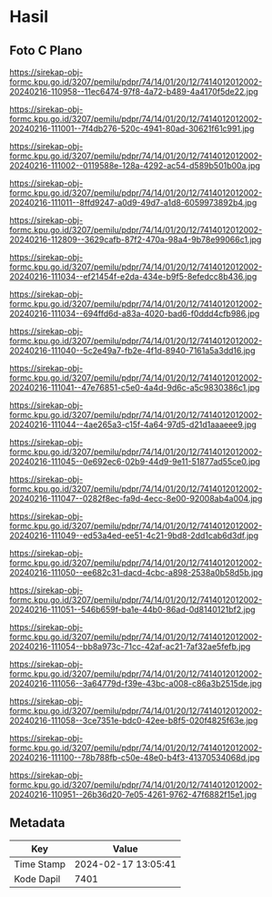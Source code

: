 # Hasil

## Foto C Plano

https://sirekap-obj-formc.kpu.go.id/3207/pemilu/pdpr/74/14/01/20/12/7414012012002-20240216-110958--11ec6474-97f8-4a72-b489-4a4170f5de22.jpg

https://sirekap-obj-formc.kpu.go.id/3207/pemilu/pdpr/74/14/01/20/12/7414012012002-20240216-111001--7f4db276-520c-4941-80ad-30621f61c991.jpg

https://sirekap-obj-formc.kpu.go.id/3207/pemilu/pdpr/74/14/01/20/12/7414012012002-20240216-111002--0119588e-128a-4292-ac54-d589b501b00a.jpg

https://sirekap-obj-formc.kpu.go.id/3207/pemilu/pdpr/74/14/01/20/12/7414012012002-20240216-111011--8ffd9247-a0d9-49d7-a1d8-6059973892b4.jpg

https://sirekap-obj-formc.kpu.go.id/3207/pemilu/pdpr/74/14/01/20/12/7414012012002-20240216-112809--3629cafb-87f2-470a-98a4-9b78e99066c1.jpg

https://sirekap-obj-formc.kpu.go.id/3207/pemilu/pdpr/74/14/01/20/12/7414012012002-20240216-111034--ef21454f-e2da-434e-b9f5-8efedcc8b436.jpg

https://sirekap-obj-formc.kpu.go.id/3207/pemilu/pdpr/74/14/01/20/12/7414012012002-20240216-111034--694ffd6d-a83a-4020-bad6-f0ddd4cfb986.jpg

https://sirekap-obj-formc.kpu.go.id/3207/pemilu/pdpr/74/14/01/20/12/7414012012002-20240216-111040--5c2e49a7-fb2e-4f1d-8940-7161a5a3dd16.jpg

https://sirekap-obj-formc.kpu.go.id/3207/pemilu/pdpr/74/14/01/20/12/7414012012002-20240216-111041--47e76851-c5e0-4a4d-9d6c-a5c9830386c1.jpg

https://sirekap-obj-formc.kpu.go.id/3207/pemilu/pdpr/74/14/01/20/12/7414012012002-20240216-111044--4ae265a3-c15f-4a64-97d5-d21d1aaaeee9.jpg

https://sirekap-obj-formc.kpu.go.id/3207/pemilu/pdpr/74/14/01/20/12/7414012012002-20240216-111045--0e692ec6-02b9-44d9-9e11-51877ad55ce0.jpg

https://sirekap-obj-formc.kpu.go.id/3207/pemilu/pdpr/74/14/01/20/12/7414012012002-20240216-111047--0282f8ec-fa9d-4ecc-8e00-92008ab4a004.jpg

https://sirekap-obj-formc.kpu.go.id/3207/pemilu/pdpr/74/14/01/20/12/7414012012002-20240216-111049--ed53a4ed-ee51-4c21-9bd8-2dd1cab6d3df.jpg

https://sirekap-obj-formc.kpu.go.id/3207/pemilu/pdpr/74/14/01/20/12/7414012012002-20240216-111050--ee682c31-dacd-4cbc-a898-2538a0b58d5b.jpg

https://sirekap-obj-formc.kpu.go.id/3207/pemilu/pdpr/74/14/01/20/12/7414012012002-20240216-111051--546b659f-ba1e-44b0-86ad-0d8140121bf2.jpg

https://sirekap-obj-formc.kpu.go.id/3207/pemilu/pdpr/74/14/01/20/12/7414012012002-20240216-111054--bb8a973c-71cc-42af-ac21-7af32ae5fefb.jpg

https://sirekap-obj-formc.kpu.go.id/3207/pemilu/pdpr/74/14/01/20/12/7414012012002-20240216-111056--3a64779d-f39e-43bc-a008-c86a3b2515de.jpg

https://sirekap-obj-formc.kpu.go.id/3207/pemilu/pdpr/74/14/01/20/12/7414012012002-20240216-111058--3ce7351e-bdc0-42ee-b8f5-020f4825f63e.jpg

https://sirekap-obj-formc.kpu.go.id/3207/pemilu/pdpr/74/14/01/20/12/7414012012002-20240216-111100--78b788fb-c50e-48e0-b4f3-41370534068d.jpg

https://sirekap-obj-formc.kpu.go.id/3207/pemilu/pdpr/74/14/01/20/12/7414012012002-20240216-110951--26b36d20-7e05-4261-9762-47f6882f15e1.jpg


## Metadata

| Key        | Value               |
| ---------- | ------------------- |
| Time Stamp | 2024-02-17 13:05:41 |
| Kode Dapil | 7401                |



